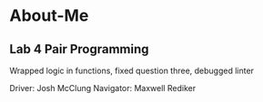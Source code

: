 # About-Me

## Lab 4 Pair Programming

Wrapped logic in functions, fixed question three, debugged linter

Driver: Josh McClung
Navigator: Maxwell Rediker